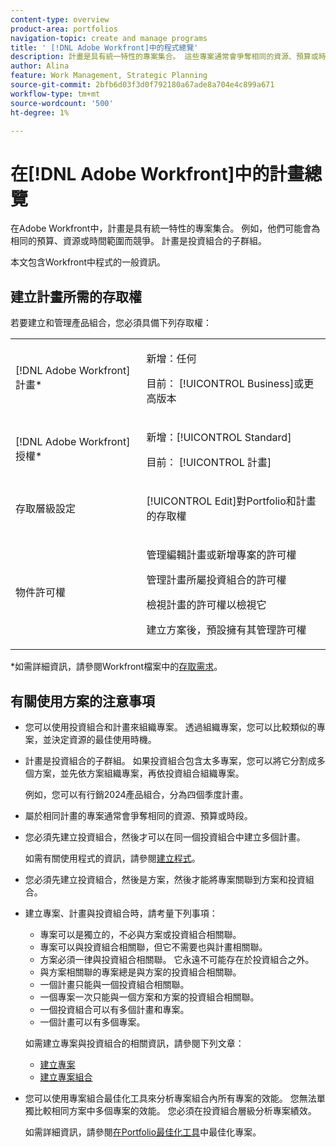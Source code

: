 ```yaml
---
content-type: overview
product-area: portfolios
navigation-topic: create and manage programs
title: ' [!DNL Adobe Workfront]中的程式總覽'
description: 計畫是具有統一特性的專案集合。 這些專案通常會爭奪相同的資源、預算或時段。 計畫是投資組合的子群組。 在將專案新增到投資組合之前，您可以將其與方案建立關聯。
author: Alina
feature: Work Management, Strategic Planning
source-git-commit: 2bfb6d03f3d0f792180a67ade8a704e4c899a671
workflow-type: tm+mt
source-wordcount: '500'
ht-degree: 1%

---
```


# 在[!DNL Adobe Workfront]中的計畫總覽

<!-- Audited: 09/2024 -->

在Adobe Workfront中，計畫是具有統一特性的專案集合。 例如，他們可能會為相同的預算、資源或時間範圍而競爭。 計畫是投資組合的子群組。

本文包含Workfront中程式的一般資訊。

## 建立計畫所需的存取權

<!--leave the table uncollapsed as this article is about access-->

若要建立和管理產品組合，您必須具備下列存取權：

<table style="table-layout:auto"> 
 <col> 
 <col> 
 <tbody> 
  <tr> 
   <td role="rowheader">[!DNL Adobe Workfront] 計畫*</td> 
   <td> <p>新增：任何</p>
   <p>目前： [!UICONTROL Business]或更高版本</p> </td> 
  </tr> 
  <tr> 
   <td role="rowheader">[!DNL Adobe Workfront] 授權*</td> 
   <td> <p>新增：[!UICONTROL Standard]</p>
   <p>目前： [!UICONTROL 計畫] </p> </td> 
  </tr> 
  <tr> 
   <td role="rowheader">存取層級設定</td> 
   <td> <p>[!UICONTROL Edit]對Portfolio和計畫的存取權</p>  </td> 
  </tr> 
  <tr> 
   <td role="rowheader">物件許可權</td> 
   <td> <p>管理編輯計畫或新增專案的許可權</p>
   <p>管理計畫所屬投資組合的許可權 </p>
   <p>檢視計畫的許可權以檢視它</p>
   <p>建立方案後，預設擁有其管理許可權</p> 
    </td> 
  </tr> 
 </tbody> 
</table>

*如需詳細資訊，請參閱Workfront檔案中的[存取需求](/help/quicksilver/administration-and-setup/add-users/access-levels-and-object-permissions/access-level-requirements-in-documentation.md)。


## 有關使用方案的注意事項

* 您可以使用投資組合和計畫來組織專案。 透過組織專案，您可以比較類似的專案，並決定資源的最佳使用時機。

* 計畫是投資組合的子群組。 如果投資組合包含太多專案，您可以將它分割成多個方案，並先依方案組織專案，再依投資組合組織專案。

  例如，您可以有行銷2024產品組合，分為四個季度計畫。

* 屬於相同計畫的專案通常會爭奪相同的資源、預算或時段。

* 您必須先建立投資組合，然後才可以在同一個投資組合中建立多個計畫。

  如需有關使用程式的資訊，請參閱[建立程式](../../../manage-work/portfolios/create-and-manage-programs/create-program.md)。

* 您必須先建立投資組合，然後是方案，然後才能將專案關聯到方案和投資組合。

* 建立專案、計畫與投資組合時，請考量下列事項：

   * 專案可以是獨立的，不必與方案或投資組合相關聯。
   * 專案可以與投資組合相關聯，但它不需要也與計畫相關聯。
   * 方案必須一律與投資組合相關聯。 它永遠不可能存在於投資組合之外。
   * 與方案相關聯的專案總是與方案的投資組合相關聯。
   * 一個計畫只能與一個投資組合相關聯。
   * 一個專案一次只能與一個方案和方案的投資組合相關聯。
   * 一個投資組合可以有多個計畫和專案。
   * 一個計畫可以有多個專案。

  如需建立專案與投資組合的相關資訊，請參閱下列文章：
   * [建立專案](/help/quicksilver/manage-work/projects/create-projects/create-project.md)
   * [建立專案組合](/help/quicksilver/manage-work/portfolios/create-and-manage-portfolios/create-portfolios.md)


* 您可以使用專案組合最佳化工具來分析專案組合內所有專案的效能。 您無法單獨比較相同方案中多個專案的效能。 您必須在投資組合層級分析專案績效。

  如需詳細資訊，請參閱[在Portfolio最佳化工具](/help/quicksilver/manage-work/portfolios/portfolio-optimizer/optimize-projects-in-portfolio-optimizer.md)中最佳化專案。



